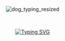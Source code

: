 <div align="center">
  <img src="https://github.com/user-attachments/assets/1efa5855-860e-484e-91f8-c15f0cf75a65/dog_typing_resized.gif" alt="dog_typing_resized">
  
  <br> <!-- 줄 바꿈 -->

  <a href="https://git.io/typing-svg">
    <img src="https://readme-typing-svg.demolab.com?font=Anton&pause=1000&color=FFFFFF&background=0C1117&center=true&vCenter=true&width=435&lines=Interested+in+On+Device+AI;Edge+AI+%C2%B7+Real+Time+Process" alt="Typing SVG">
  </a>
</div>
